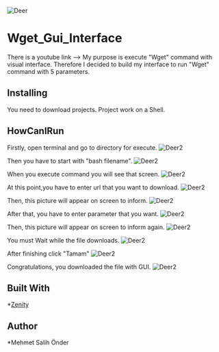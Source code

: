 ![Deer](https://cdn.shopify.com/s/files/1/1791/8743/files/278429_ohqagrzk6gl_6006d3bf-a1a0-4ff0-b438-a308f33de10f_150x.png?v=1515333536)
# **Wget_Gui_Interface**
There is a youtube link -->
My purpose is execute "Wget" command with visual interface. Therefore I decided to build my interface to run "Wget" command with 5 parameters.

## Installing
You need to download projects. Project work on a Shell.


## HowCanIRun
 Firstly, open terminal and go to directory for execute.
 ![Deer2](Ekran1.png)
 
 
 Then you have to start with "bash filename".
 ![Deer2](Ekran2.png)
 
 When you execute command you will see that screen.
 ![Deer2](Ekran3.png)
 
At this point,you have to enter url that you want to download.
 ![Deer2](Ekran4.png)
 
Then, this picture will appear on screen to inform.
 ![Deer2](Ekran5.png)
 
 After that, you have to enter parameter that you want.
 ![Deer2](Ekran6.png)
 
Then, this picture will appear on screen to inform again.
 ![Deer2](Ekran7.png)
 
You must Wait while the file downloads.
 ![Deer2](Ekran8.png)
 
 After finishing click "Tamam"
 ![Deer2](Ekran9.png)
 
 Congratulations, you downloaded the file with GUI.
  ![Deer2](Ekran10.png)
 
 
 

## Built With

*[Zenity](https://help.gnome.org/users/zenity/stable/)<br/>


## Author

 *Mehmet Salih Önder
